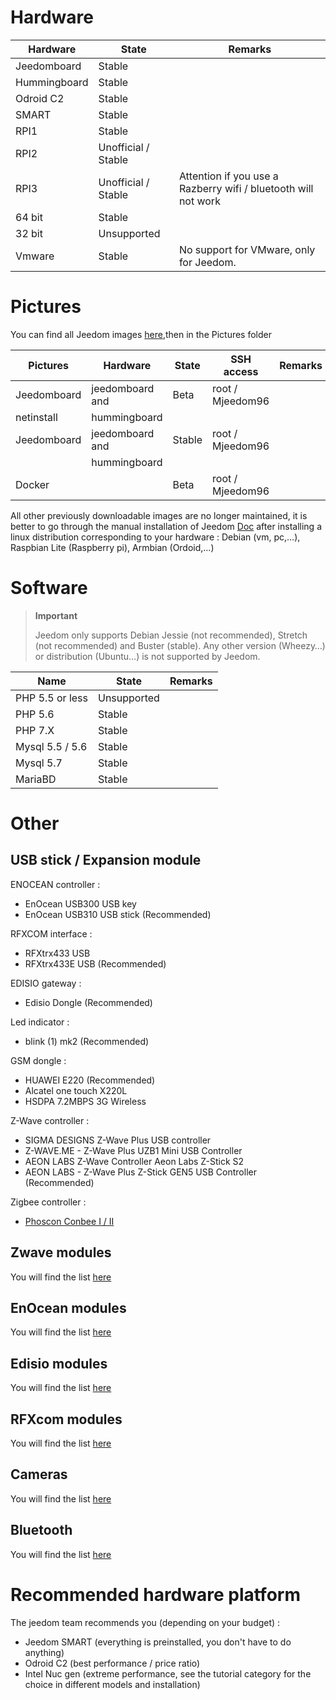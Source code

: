 # Hardware

Hardware | State | Remarks
--- | --- | ---
Jeedomboard             | Stable                  |
Hummingboard            | Stable                  |
Odroid C2               | Stable                  |                          
SMART                   | Stable                  |                          
RPI1                    | Stable                  |                          
RPI2                    | Unofficial / Stable     |                          
RPI3                    | Unofficial / Stable     | Attention if you use a Razberry wifi / bluetooth will not work
64 bit                 | Stable                  |                          
32 bit                 | Unsupported            |                          
Vmware                  | Stable                  | No support for VMware, only for Jeedom.

#  Pictures

You can find all Jeedom images [here](https://images.jeedom.com/),then in the Pictures folder

| Pictures         | Hardware       | State           | SSH access      | Remarks      |
|----------------|----------------|----------------|----------------|----------------|
| Jeedomboard    | jeedomboard and | Beta           | root / Mjeedom96 |                |
| netinstall     | hummingboard   |                |                |                |
| Jeedomboard    | jeedomboard and | Stable         | root / Mjeedom96 |                |
|                | hummingboard   |                |                |                |
| Docker         |                | Beta           | root / Mjeedom96 |                |


All other previously downloadable images are no longer maintained, it is better to go through the manual installation of Jeedom [Doc](https://doc.jeedom.com/en_US/installation/index) after installing a linux distribution corresponding to your hardware : Debian (vm, pc,…), Raspbian Lite (Raspberry pi), Armbian (Ordoid,…)

#  Software

> **Important**
>
> Jeedom only supports Debian Jessie (not recommended), Stretch (not recommended) and Buster (stable). Any other version (Wheezy…) or distribution (Ubuntu…) is not supported by Jeedom.


| Name                     | State                    | Remarks                |
|-------------------------|-------------------------|--------------------------|
| PHP 5.5 or less        | Unsupported            |                          |
| PHP 5.6                 | Stable                  |                          |
| PHP 7.X                 | Stable                  |                          |
| Mysql 5.5 / 5.6           | Stable                  |                          |
| Mysql 5.7               | Stable                    |                          |
| MariaBD                 | Stable                  |                          |

#  Other

## USB stick / Expansion module

ENOCEAN controller :

-   EnOcean USB300 USB key
-   EnOcean USB310 USB stick (Recommended)

RFXCOM interface :

-   RFXtrx433 USB
-   RFXtrx433E USB (Recommended)

EDISIO gateway :

-   Edisio Dongle (Recommended)

Led indicator :

-   blink (1) mk2 (Recommended)

GSM dongle :

-   HUAWEI E220 (Recommended)
-   Alcatel one touch X220L
-   HSDPA 7.2MBPS 3G Wireless

Z-Wave controller :

-   SIGMA DESIGNS Z-Wave Plus USB controller
-   Z-WAVE.ME - Z-Wave Plus UZB1 Mini USB Controller
-   AEON LABS Z-Wave Controller Aeon Labs Z-Stick S2
-   AEON LABS - Z-Wave Plus Z-Stick GEN5 USB Controller (Recommended)


Zigbee controller :

- [Phoscon Conbee I / II](http://bit.ly/2n4VyWc)

## Zwave modules

You will find the list [here](https://doc.jeedom.com/en_US/zwave/equipement.compatible)

## EnOcean modules

You will find the list [here](https://doc.jeedom.com/en_US/enocean/equipement.compatible)

## Edisio modules

You will find the list [here](https://doc.jeedom.com/en_US/edisio/equipement.compatible)

## RFXcom modules

You will find the list [here](https://doc.jeedom.com/en_US/rfxcom/equipement.compatible)

## Cameras

You will find the list [here](https://doc.jeedom.com/en_US/camera/equipement.compatible)

## Bluetooth

You will find the list [here](https://doc.jeedom.com/en_US/blea/equipement.compatible)

# Recommended hardware platform

The jeedom team recommends you (depending on your budget) :

-   Jeedom SMART (everything is preinstalled, you don't have to do anything)
-   Odroid C2 (best performance / price ratio)
-   Intel Nuc gen (extreme performance, see the tutorial category for the choice in different models and installation)
